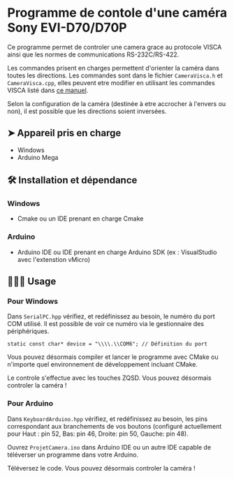 ﻿# Programme de contole d'une caméra Sony EVI-D70/D70P

Ce programme permet de controler une camera grace au protocole VISCA ainsi que les normes de communications RS-232C/RS-422.

Les commandes prisent en charges permettent d'orienter la caméra dans toutes les directions. Les commandes sont dans le fichier `CameraVisca.h` et `CameraVisca.cpp`, elles peuvent etre modifier en utilisant les commandes VISCA listé dans [ce manuel](https://www.audiogeneral.com/Sony/evid70_manual.pdf).

Selon la configuration de la caméra (destinée à etre accrocher à l'envers ou non), il est possible que les directions soient inversées.

##  ➤ Appareil pris en charge
- Windows
- Arduino Mega
        

## 🛠️ Installation et  dépendance

### Windows 

- Cmake ou un IDE prenant en charge Cmake


### Arduino

- Arduino IDE ou IDE prenant en charge Arduino SDK (ex : VisualStudio avec l'extenstion vMicro)
        
## 🧑🏻‍💻 Usage

### Pour Windows 

Dans `SerialPC.hpp` vérifiez, et redéfinissez au besoin, le numéro du port COM utilisé. Il est possible de voir ce numéro via le gestionnaire des périphériques.

```
static const char* device = "\\\\.\\COM6"; // Définition du port 
```
Vous pouvez désormais compiler et lancer le programme avec CMake ou n'importe quel environnement de développement incluant CMake.

Le controle s'effectue avec les touches ZQSD. Vous pouvez désormais controler la caméra !

### Pour Arduino

Dans `KeyboardArduino.hpp` vérifiez, et redéfinissez au besoin, les pins correspondant aux branchements de vos boutons (configuré actuellement pour Haut : pin 52, Bas: pin 46, Droite: pin 50, Gauche: pin 48).

Ouvrez `ProjetCamera.ino` dans Arduino IDE ou un autre IDE capable de téléverser un programme dans votre Arduino. 

Téléversez le code. Vous pouvez désormais controler la caméra !